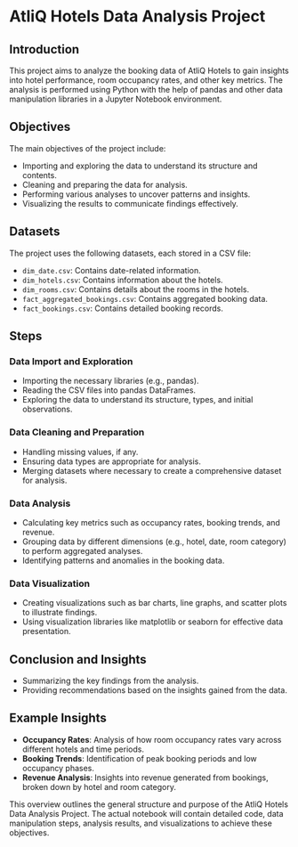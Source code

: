 # AtliQ Hotels Data Analysis Project

## Introduction
This project aims to analyze the booking data of AtliQ Hotels to gain insights into hotel performance, room occupancy rates, and other key metrics. The analysis is performed using Python with the help of pandas and other data manipulation libraries in a Jupyter Notebook environment.

## Objectives
The main objectives of the project include:
- Importing and exploring the data to understand its structure and contents.
- Cleaning and preparing the data for analysis.
- Performing various analyses to uncover patterns and insights.
- Visualizing the results to communicate findings effectively.

## Datasets
The project uses the following datasets, each stored in a CSV file:
- `dim_date.csv`: Contains date-related information.
- `dim_hotels.csv`: Contains information about the hotels.
- `dim_rooms.csv`: Contains details about the rooms in the hotels.
- `fact_aggregated_bookings.csv`: Contains aggregated booking data.
- `fact_bookings.csv`: Contains detailed booking records.

## Steps

### Data Import and Exploration
- Importing the necessary libraries (e.g., pandas).
- Reading the CSV files into pandas DataFrames.
- Exploring the data to understand its structure, types, and initial observations.

### Data Cleaning and Preparation
- Handling missing values, if any.
- Ensuring data types are appropriate for analysis.
- Merging datasets where necessary to create a comprehensive dataset for analysis.

### Data Analysis
- Calculating key metrics such as occupancy rates, booking trends, and revenue.
- Grouping data by different dimensions (e.g., hotel, date, room category) to perform aggregated analyses.
- Identifying patterns and anomalies in the booking data.

### Data Visualization
- Creating visualizations such as bar charts, line graphs, and scatter plots to illustrate findings.
- Using visualization libraries like matplotlib or seaborn for effective data presentation.

## Conclusion and Insights
- Summarizing the key findings from the analysis.
- Providing recommendations based on the insights gained from the data.

## Example Insights
- **Occupancy Rates**: Analysis of how room occupancy rates vary across different hotels and time periods.
- **Booking Trends**: Identification of peak booking periods and low occupancy phases.
- **Revenue Analysis**: Insights into revenue generated from bookings, broken down by hotel and room category.

This overview outlines the general structure and purpose of the AtliQ Hotels Data Analysis Project. The actual notebook will contain detailed code, data manipulation steps, analysis results, and visualizations to achieve these objectives.
